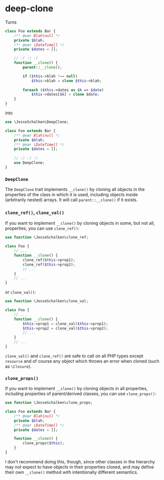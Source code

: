 # deep-clone

Turns

```php
class Foo extends Bar {
    /** @var Blah|null */
    private $blah;
    /** @var \DateTime[] */
    private $dates = [];

    // :( :( :(
    function __clone() {
        parent::__clone();

        if ($this->blah !== null)
            $this->blah = clone $this->blah;
        
        foreach ($this->dates as $k => $date)
            $this->dates[$k] = clone $date;
    }
}
```

into

```php
use \JesseSchalken\DeepClone;

class Foo extends Bar {
    /** @var Blah|null */
    private $blah;
    /** @var \DateTime[] */
    private $dates = [];
    
    // :) :) :)
    use DeepClone;
}
```

### `DeepClone`

The `DeepClone` trait implements `__clone()` by cloning all objects in the properties of the class in which it is used, including objects inside (arbitrarily nested) arrays. It will call `parent::__clone()` if it exists.

### `clone_ref()`, `clone_val()`

If you want to implement `__clone()` by cloning objects in some, but not all, properties, you can use `clone_ref()`:

```php
use function \JesseSchalken\clone_ref;

class Foo {
    // ...
    function __clone() {
        clone_ref($this->prop1);
        clone_ref($this->prop2);
        // ...
    }
    // ...
}
```

or `clone_val()`:

```php
use function \JesseSchalken\clone_val;

class Foo {
    // ...
    function __clone() {
        $this->prop1 = clone_val($this->prop1);
        $this->prop2 = clone_val($this->prop2);
        // ...
    }
    // ...
}
```

`clone_val()` and `clone_ref()` are safe to call on all PHP types except `resource` and of course any object which throws an error when cloned (such as `\Closure`).

### `clone_props()`

If you want to implement `__clone()` by cloning objects in all properties, _including_ properties of parent/derived classes, you can use `clone_props()`:

```php
use function \JesseSchalken\clone_props;

class Foo extends Bar {
    /** @var Blah|null */
    private $blah;
    /** @var \DateTime[] */
    private $dates = [];

    function __clone() {
        clone_props($this);
    }
}
```

I don't recommend doing this, though, since other classes in the hierarchy may not expect to have objects in their properties cloned, and may define their own `__clone()` method with intentionally different semantics.
